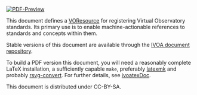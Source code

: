 [![PDF-Preview](https://img.shields.io/badge/Preview-PDF-blue)](../../releases/download/auto-pdf-preview/StandardsRegExt-draft.pdf)

This document defines a [VOResource](https://ivoa.net/documents/VOResource)
for registering Virtual Observatory standards.  Its primary use is to
enable machine-actionable references to standards and concepts within them.

Stable versions of this document are available through the [IVOA
document repository](http://ivoa.net/documents/).

To build a PDF version this document, you will need a reasonably
complete LaTeX installation, a sufficiently capable `make`, preferably
[latexmk](https://personal.psu.edu/~jcc8/software/latexmk/) and probably
[rsvg-convert](https://wiki.gnome.org/Projects/LibRsvg). For further
details, see [ivoatexDoc](https://ivoa.net/documents/Notes/IVOATex/).

This document is distributed under CC-BY-SA.



